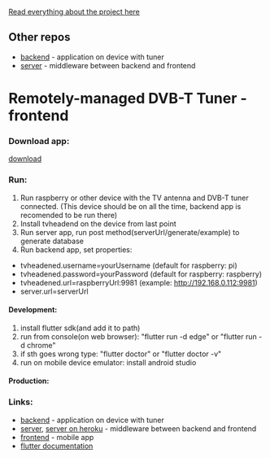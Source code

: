 [Read everything about the project here](https://drive.google.com/file/d/1ZCHygVM_TyIZSGU7xJx6iwouh6C9nmll/view?usp=sharing)

## Other repos
- [backend](https://github.com/pawel00100/Tuner) - application on device with tuner
- [server](https://github.com/what-ewer/Remotely-Managed-DVB-T-Tuner-backend) - middleware between backend and frontend

# Remotely-managed DVB-T Tuner - frontend
### Download app:
[download](https://simon1pl.github.io/Inzynierka)
### Run:
1. Run raspberry or other device with the TV antenna and DVB-T tuner connected. (This device should be on all the time, backend app is recomended to be run there)
2. Install tvheadend on the device from last point
3. Run server app, run post method(serverUrl/generate/example) to generate database
4. Run backend app, set properties:
  - tvheadened.username=yourUsername (default for raspberry: pi)
  - tvheadened.password=yourPassword (default for raspberry: raspberry)
  - tvheadened.url=raspberryUrl:9981 (example: http://192.168.0.112:9981)
  - server.url=serverUrl
#### Development:
1. install flutter sdk(and add it to path)
2. run from console(on web browser): "flutter run -d edge" or "flutter run -d chrome"
3. if sth goes wrong type: "flutter doctor" or "flutter doctor -v"
4. run on mobile device emulator: install android studio
#### Production:

### Links:
- [backend](https://github.com/pawel00100/Tuner) - application on device with tuner
- [server](https://github.com/what-ewer/Remotely-Managed-DVB-T-Tuner-backend), [server on heroku](https://github.com/Simon1PL/inzynierka_server) - middleware between backend and frontend
- [frontend](https://github.com/Simon1PL/Inzynierka) - mobile app
- [flutter documentation](https://flutter.dev/docs)
